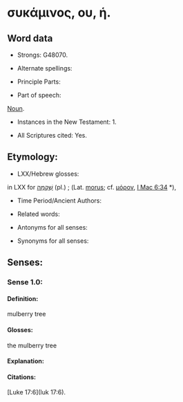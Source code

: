 # συκάμινος, ου, ἡ. 

<!-- Status: S2=NeedsReview -->
<!-- Lexica used for edits: BDAG LN FFM BN LSJM MM  -->

## Word data

* Strongs: G48070.

* Alternate spellings:



* Principle Parts: 


* Part of speech: 

[Noun](http://ugg.readthedocs.io/en/latest/noun.html).

* Instances in the New Testament: 1.

* All Scriptures cited: Yes.

## Etymology: 


* LXX/Hebrew glosses: 

in LXX for [שִׁקְמָה](//en-uhl/H8256) (pl.) ; 
(Lat. [morus](); cf. [μόρον](), [I Mac 6:34](1Macc.6.34) *), 

* Time Period/Ancient Authors: 


* Related words: 

* Antonyms for all senses:

* Synonyms for all senses: 


## Senses: 


### Sense  1.0: 

#### Definition: 

mulberry tree

#### Glosses: 

the mulberry tree

#### Explanation: 


#### Citations: 
[Luke 17:6](luk 17:6).

